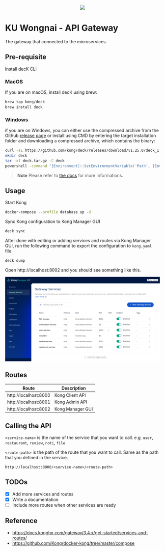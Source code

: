 <p align="center">
  <img src="https://konghq.com/wp-content/uploads/2018/08/kong-combination-mark-color-256px.png" width="300"/>
</p>

# KU Wongnai - API Gateway

The gateway that connected to the microservices.

## Pre-requisite

Install decK CLI

### MacOS

If you are on macOS, install decK using brew:

```sh
brew tap kong/deck
brew install deck
```

### Windows

if you are on Windows, you can either use the compressed archive from the Github [release page](https://github.com/kong/deck/releases) or install using CMD by entering the target installation folder and downloading a compressed archive, which contains the binary:

```sh
curl -sL https://github.com/kong/deck/releases/download/v1.25.0/deck_1.25.0_windows_amd64.tar.gz -o deck.tar.gz
mkdir deck
tar -xf deck.tar.gz -C deck
powershell -command "[Environment]::SetEnvironmentVariable('Path', [Environment]::GetEnvironmentVariable('Path', 'User') + [IO.Path]::PathSeparator + [System.IO.Directory]::GetCurrentDirectory() + '\deck', 'User')"
```

> **Note**
> Please refer to [the docs](https://docs.konghq.com/deck/latest/installation/) for more informations.

## Usage

Start Kong

```sh
docker-compose --profile database up -d
```

Sync Kong configuration to Kong Manager GUI

```sh
deck sync
```

After done with editing or adding services and routes via Kong Manager GUI, run the following command to export the configuration to `kong.yaml` file.

```sh
deck dump
```

Open http://localhost:8002 and you should see something like this.

![kong](./docs/kong-preview.png)

## Routes

| Route                 | Description      |
| --------------------- | ---------------- |
| http://localhost:8000 | Kong Client API  |
| http://localhost:8001 | Kong Admin API   |
| http://localhost:8002 | Kong Manager GUI |

## Calling the API

`<service-name>` is the name of the service that you want to call. e.g. `user`, `restaurant`, `review`, `noti`, `file`

`<route-path>` is the path of the route that you want to call. Same as the path that you defined in the service.

```
http://localhost:8000/<service-name>/<route-path>
```

## TODOs

- [x] Add more services and routes
- [x] Write a documentation
- [ ] Include more routes when other services are ready

## Reference

- https://docs.konghq.com/gateway/3.4.x/get-started/services-and-routes/
- https://github.com/Kong/docker-kong/tree/master/compose
